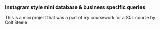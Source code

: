 ### Instagram style mini database & business specific queries

This is a mini project that was a part of my coursework for a SQL course by Colt Steele
